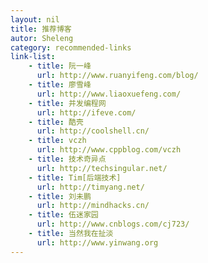 ```yaml
---
layout: nil
title: 推荐博客
autor: Sheleng
category: recommended-links
link-list:
    - title: 阮一峰
      url: http://www.ruanyifeng.com/blog/
    - title: 廖雪峰
      url: http://www.liaoxuefeng.com/
    - title: 并发编程网
      url: http://ifeve.com/
    - title: 酷壳
      url: http://coolshell.cn/
    - title: vczh
      url: http://www.cppblog.com/vczh
    - title: 技术奇异点
      url: http://techsingular.net/
    - title: Tim[后端技术]
      url: http://timyang.net/
    - title: 刘未鹏
      url: http://mindhacks.cn/
    - title: 伍迷家园
      url: http://www.cnblogs.com/cj723/
    - title: 当然我在扯淡
      url: http://www.yinwang.org
---
```



